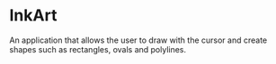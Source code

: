 # InkArt
An application that allows the user to draw with the cursor and create shapes such as rectangles, ovals and polylines.

